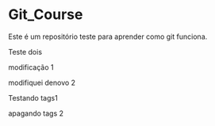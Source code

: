 # Git_Course

Este é um repositório teste para aprender como git funciona.

Teste dois


modificação 1

modifiquei denovo 2


Testando tags1

apagando tags 2
